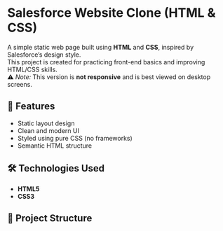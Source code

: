 # Salesforce Website Clone (HTML & CSS)

A simple static web page built using **HTML** and **CSS**, inspired by Salesforce’s design style.  
This project is created for practicing front-end basics and improving HTML/CSS skills.  
⚠️ *Note:* This version is **not responsive** and is best viewed on desktop screens.

## 🚀 Features
- Static layout design
- Clean and modern UI
- Styled using pure CSS (no frameworks)
- Semantic HTML structure

## 🛠️ Technologies Used
- **HTML5**
- **CSS3**

## 📂 Project Structure
